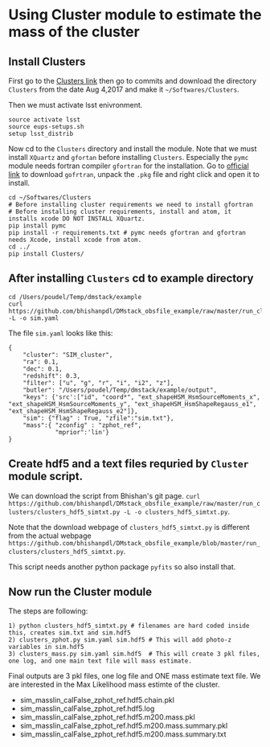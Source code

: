 # Using Cluster module to estimate the mass of the cluster

## Install Clusters
First go to the [Clusters link](https://github.com/nicolaschotard/Clusters) then go to commits and download the directory `Clusters` from the date  Aug 4,2017 and make it `~/Softwares/Clusters`.

Then we must activate lsst enivronment.
```
source activate lsst
source eups-setups.sh
setup lsst_distrib
```

Now cd to the `Clusters` directory and install the module.
Note that we must install `XQuartz` and `gfortan` before installing `Clusters`.
Especially the `pymc` module needs fortran compiler `gfortran` for the installation.
Go to [official link](https://gcc.gnu.org/wiki/GFortranBinaries#MacOS) to download `gofrtran`, unpack the `.pkg` file and right click and open it to install.
```
cd ~/Softwares/Clusters
# Before installing cluster requirements we need to install gfortran
# Before installing cluster requirements, install and atom, it installs xcode DO NOT INSTALL XQuartz.
pip install pymc
pip install -r requirements.txt # pymc needs gfortran and gfortran needs Xcode, install xcode from atom.
cd ../
pip install Clusters/
```

## After installing `Clusters` cd to example directory
```
cd /Users/poudel/Temp/dmstack/example
curl https://github.com/bhishanpdl/DMstack_obsfile_example/raw/master/run_clusters/sim.yaml -L -o sim.yaml
```


The file `sim.yaml` looks like this:  
```
{
    "cluster": "SIM_cluster",
    "ra": 0.1,
    "dec": 0.1,
    "redshift": 0.3,
    "filter": ["u", "g", "r", "i", "i2", "z"],
    "butler": "/Users/poudel/Temp/dmstack/example/output",
    "keys": {'src':["id", "coord*", "ext_shapeHSM_HsmSourceMoments_x", "ext_shapeHSM_HsmSourceMoments_y", "ext_shapeHSM_HsmShapeRegauss_e1", "ext_shapeHSM_HsmShapeRegauss_e2"]},
    "sim": {"flag" : True, "zfile":"sim.txt"},
    "mass":{ "zconfig" : "zphot_ref",
             "mprior":'lin'}
}
```

## Create hdf5 and a text files requried by `Cluster` module script.
We can download the script from Bhishan's git page.
`curl https://github.com/bhishanpdl/DMstack_obsfile_example/raw/master/run_clusters/clusters_hdf5_simtxt.py -L -o clusters_hdf5_simtxt.py`.


Note that the download webpage of `clusters_hdf5_simtxt.py` is different from the actual webpage `https://github.com/bhishanpdl/DMstack_obsfile_example/blob/master/run_clusters/clusters_hdf5_simtxt.py`. 

This script needs another python package `pyfits` so also install that.

## Now run the Cluster module
The steps are following:
```
1) python clusters_hdf5_simtxt.py # filenames are hard coded inside this, creates sim.txt and sim.hdf5
2) clusters_zphot.py sim.yaml sim.hdf5 # This will add photo-z variables in sim.hdf5
3) clusters_mass.py sim.yaml sim.hdf5  # This will create 3 pkl files, one log, and one main text file will mass estimate.
```
Final outputs are 3 pkl files, one log file and ONE mass estimate text file. We are interested in the Max Likelihood 
mass estimte of the cluster.

- sim_masslin_calFalse_zphot_ref.hdf5.chain.pkl
- sim_masslin_calFalse_zphot_ref.hdf5.log
- sim_masslin_calFalse_zphot_ref.hdf5.m200.mass.pkl
- sim_masslin_calFalse_zphot_ref.hdf5.m200.mass.summary.pkl
- sim_masslin_calFalse_zphot_ref.hdf5.m200.mass.summary.txt

